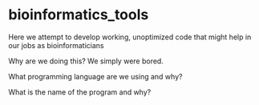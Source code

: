 # bioinformatics_tools
Here we attempt to develop working, unoptimized code that might help in our jobs as bioinformaticians
 
Why are we doing this?
We simply were bored.
 
 
What programming language are we using and why?


What is the name of the program and why?

